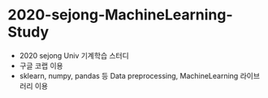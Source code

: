# 2020-sejong-MachineLearning-Study
- 2020 sejong Univ 기계학습 스터디
- 구글 코랩 이용
- sklearn, numpy, pandas 등 Data preprocessing, MachineLearning 라이브러리 이용

